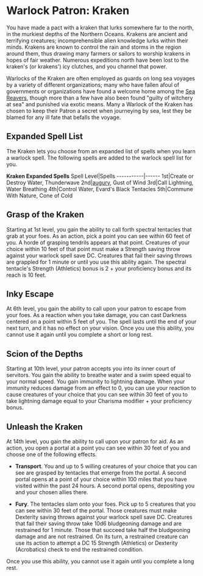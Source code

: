 # Warlock Patron: Kraken
You have made a pact with a kraken that lurks somewhere far to the north, in the murkiest depths of the Northern Oceans. Krakens are ancient and terrifying creatures; incomprehensible alien knowledge lurks within their minds. Krakens are known to control the rain and storms in the region around them, thus drawing many farmers or sailors to worship krakens in hopes of fair weather. Numerous expeditions north have been lost to the kraken's (or krakens') icy clutches, and you channel that power.

Warlocks of the Kraken are often employed as guards on long sea voyages by a variety of different organizations; many who have fallen afoul of governments or organizations have found a welcome home among the [Sea Reavers](/Organizations/MercCompanies/SeaReavers.md), though more than a few have also been found "guilty of witchery at sea" and punished via exotic means. Many a Warlock of the Kraken has chosen to keep their Patron a secret when journeying by sea, lest they be blamed for any ill fate that befalls the voyage.

## Expanded Spell List
The Kraken lets you choose from an expanded list of spells when you learn a warlock spell. The following spells are added to the warlock spell list for you.

**Kraken Expanded Spells**
Spell Level|Spells
-----------|------
1st|Create or Destroy Water, Thunderwave
2nd|[augury](https://www.dndbeyond.com/spells/augury), Gust of Wind
3rd|Call Lightning, Water Breathing
4th|Control Water, Evard's Black Tentacles
5th|Commune With Nature, Cone of Cold

## Grasp of the Kraken
Starting at 1st level, you gain the ability to call forth spectral tentacles that grab at your foes. As an action, pick a point you can see within 60 feet of you. A horde of grasping tendrils appears at that point. Creatures of your choice within 10 feet of that point must make a Strength saving throw against your warlock spell save DC. Creatures that fail their saving throws are grappled for 1 minute or until you use this ability again. The spectral tentacle's Strength (Athletics) bonus is 2 + your proficiency bonus and its reach is 10 feet.

## Inky Escape
At 6th level, you gain the ability to call upon your patron to escape from your foes. As a reaction when you take damage, you can cast Darkness centered on a point within 5 feet of you. The spell lasts until the end of your next turn, and it has no effect on your vision. Once you use this ability, you cannot use it again until you complete a short or long rest.

## Scion of the Depths
Starting at 10th level, your patron accepts you into its inner court of servitors. You gain the ability to breathe water and a swim speed equal to your normal speed. You gain immunity to lightning damage. When your immunity reduces damage from an effect to 0, you can use your reaction to cause creatures of your choice that you can see within 30 feet of you to take lightning damage equal to your Charisma modifier + your proficiency bonus.

## Unleash the Kraken
At 14th level, you gain the ability to call upon your patron for aid. As an action, you open a portal at a point you can see within 30 feet of you and choose one of the following effects.

* **Transport**. You and up to 5 willing creatures of your choice that you can see are grasped by tentacles that emerge from the portal. A second portal opens at a point of your choice within 100 miles that you have visited within the past 24 hours. A second portal opens, depositing you and your chosen allies there.

* **Fury**. The tentacles slam onto your foes. Pick up to 5 creatures that you can see within 30 feet of the portal. Those creatures must make Dexterity saving throws against your warlock spell save DC. Creatures that fail their saving throw take 10d6 bludgeoning damage and are restrained for 1 minute. Those that succeed take half the bludgeoning damage and are not restrained. On its turn, a restrained creature can use its action to attempt a DC 15 Strength (Athletics) or Dexterity (Acrobatics) check to end the restrained condition.

Once you use this ability, you cannot use it again until you complete a long rest.
